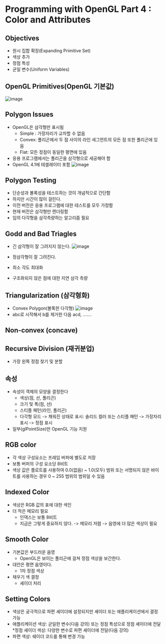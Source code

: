 #  Programming with OpenGL Part 4 : Color and Attributes

## Objectives
* 원시 집합 확장(Expanding Primitive Set)
* 색상 추가
* 정점 특성 
* 균일 변수(Uniform Variables)

## OpenGL Primitives(OpenGL 기본값)
![image](https://user-images.githubusercontent.com/35838519/56702137-71b71280-673d-11e9-9488-d9a55aacd0e9.png)

## Polygon Issues
* OpenGL은 삼각형만 표시됨
  - Simple : 가장자리가 교차할 수 없음
  - Convex: 폴리곤에서 두 점 사이의 라인 세그먼트의 모든 점 또한 폴리곤에 있음
  - Flat: 모든 정점이 동일한 평면에 있음
* 응용 프로그램에서는 폴리곤을 삼각형으로 세공해야 함
* OpenGL 4.1에 테셀레이터 포함
![image](https://user-images.githubusercontent.com/35838519/56702200-d6726d00-673d-11e9-94c0-9d8a2548055c.png)

## Polygon Testing
* 단순성과 볼록성을 테스트하는 것이 개념적으로 간단함
* 하지만 시간이 많이 걸린다. 
* 이전 버전은 응용 프로그램에 대한 테스트를 모두 가정함
* 현재 버전은 삼각형만 렌더링함
* 임의 다각형을 삼각측량하는 알고리즘 필요

## Godd and Bad Triagles
* 긴 삼각형이 잘 그려지지 않는다.
![image](https://user-images.githubusercontent.com/35838519/56702318-4c76d400-673e-11e9-83ed-6e663b611ecb.png)

* 정삼각형이 잘 그려진다.
* 최소 각도 최대화
* 구조화되지 않은 점에 대한 지연 삼각 측량

## Triangularization (삼각형화)
* Convex Polygon(볼록한 다각형)
![image](https://user-images.githubusercontent.com/35838519/56702361-8ea01580-673e-11e9-853f-5e768af23b54.png)
* abc로 시작해서 b를 제거한 다음 acd, .......
 
## Non-convex (concave)

## Recursive Division (재귀분업) 
* 가장 왼쪽 정점 찾기 및 분할

## 속성
* 속성이 객체의 모양을 결정한다
  - 색상(점, 선, 폴리곤)
  - 크기 및 폭(점, 선)
  - 스티플 패턴(라인, 폴리곤)
  - 다각형 모드
    -> 채워진 상태로 표시: 솔리드 컬러 또는 스티플 패턴
    -> 가장자리 표시
    -> 정점 표시
* 일부(glPointSize)만 OpenGL 기능 지원

## RGB color
* 각 색상 구성요소는 프레임 버퍼에 별도로 저장
* 보통 버퍼의 구성 요소당 8비트
* 색상 값은 플로트를 사용하여 0.0(없음) ~ 1.0(모두) 범위 또는 서명되지 않은 바이트를 사용하는 경우 0 ~ 255 범위의 범위일 수 있음

## Indexed Color
* 색상은 RGB 값의 표에 대한 색인
* 더 적은 메모리 필요
  - 인덱스는 보통 8비트
  - 지금은 그렇게 중요하지 않다.
    -> 메모리 저렴
    -> 음영에 더 많은 색상이 필요

## Smooth Color
* 기본값은 부드러운 음영
  - OpenGL은 보이는 폴리곤에 걸쳐 정점 색상을 보간한다.
* 대안은 평면 음영이다.
  - 1차 정점 색상 
* 채우기 색 결정
  - 셰이더 처리
  
## Setting Colors
* 색상은 궁극적으로 파편 셰이더에 설정되지만 셰이더 또는 애플리케이션에서 결정 가능
* 애플리케이션 색상: 균일한 변수(다음 강의) 또는 정점 특성으로 정점 셰이더에 전달
*정점 셰이더 색상: 다양한 변수로 파편 셰이더에 전달(다음 강의)
* 파편 색상: 쉐이더 코드를 통해 변경 가능

